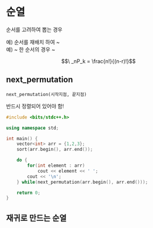 # 순열

순서를 고려하여 뽑는 경우

예) 순서를 재배치 하여 ~ <br/>
예) ~ 한 순서의 경우 ~

$$\ _nP_k = \frac{n!}{(n-r)!}$$

## next_permutation

`next_permutation(시작지점, 끝지점)`

반드시 정렬되어 있어야 함!

```cpp
#include <bits/stdc++.h>

using namespace std;

int main() {
    vector<int> arr = {1,2,3};
    sort(arr.begin(), arr.end());

    do {
        for(int element : arr)
            cout << element << ' ';
        cout << '\n';
    } while(next_permutation(arr.begin(), arr.end()));

    return 0;
}
```

## 재귀로 만드는 순열
